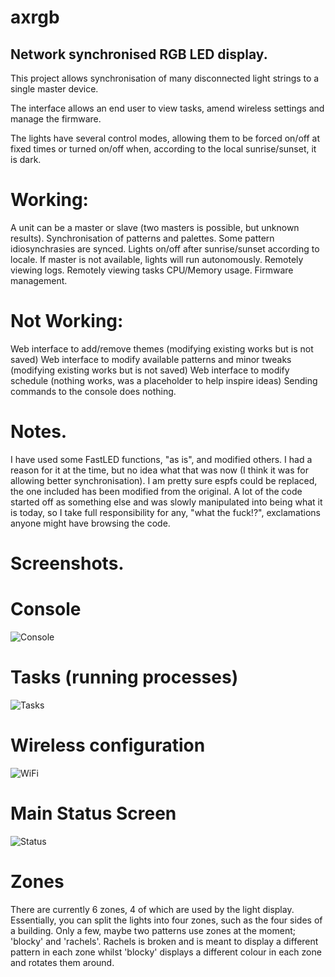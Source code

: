 # axrgb
## Network synchronised RGB LED display.

This project allows synchronisation of many disconnected light strings to a single master device. 

The interface allows an end user to view tasks, amend wireless settings and manage the firmware. 

The lights have several control modes, allowing them to be forced on/off at fixed times or turned on/off when, according to the local sunrise/sunset, it is dark.

# Working:
A unit can be a master or slave (two masters is possible, but unknown results).
Synchronisation of patterns and palettes.
Some pattern idiosynchrasies are synced.
Lights on/off after sunrise/sunset according to locale.
If master is not available, lights will run autonomously.
Remotely viewing logs.
Remotely viewing tasks CPU/Memory usage.
Firmware management.

# Not Working:
Web interface to add/remove themes (modifying existing works but is not saved)
Web interface to modify available patterns and minor tweaks (modifying existing works but is not saved)
Web interface to modify schedule (nothing works, was a placeholder to help inspire ideas)
Sending commands to the console does nothing.

# Notes.
I have used some FastLED functions, "as is", and modified others. I had a reason for it at the time, but no idea what that was now (I think it was for allowing better synchronisation). I am pretty sure espfs could be replaced, the one included has been modified from the original. A lot of the code started off as something else and was slowly manipulated into being what it is today, so I take full responsibility for any, "what the fuck!?", exclamations anyone might have browsing the code.

# Screenshots.
# Console
![Console](https://github.com/JunkCoding/axrgb/blob/main/screenshots/console1.png)

# Tasks (running processes)
![Tasks](https://github.com/JunkCoding/axrgb/blob/main/screenshots/tasks.png)
# Wireless configuration
![WiFi](https://github.com/JunkCoding/axrgb/blob/main/screenshots/WiFi.png)

# Main Status Screen
![Status](https://github.com/JunkCoding/axrgb/blob/main/screenshots/status.png)
# Zones
There are currently 6 zones, 4 of which are used by the light display. Essentially, you can split the lights into four zones, such as the four sides of a building. Only a few, maybe two patterns use zones at the moment; 'blocky' and 'rachels'. Rachels is broken and is meant to display a different pattern in each zone whilst 'blocky' displays a different colour in each zone and rotates them around.
